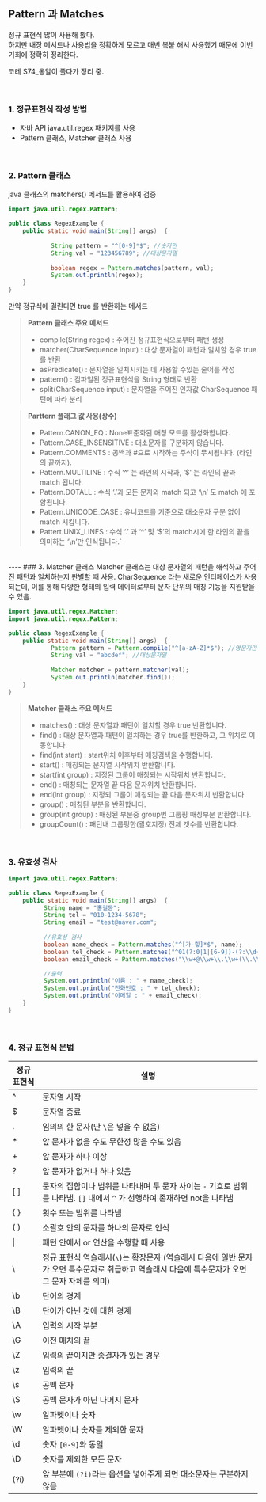 ## Pattern 과 Matches

정규 표현식 많이 사용해 봤다. <br>
하지만 내장 메서드나 사용법을 정확하게 모르고 매번 복붙 해서 사용했기 때문에 이번 기회에 정확히 정리한다.

코테 S74_옹알이 풀다가 정리 중.

<br>

### 1. 정규표현식 작성 방법
- 자바 API java.util.regex 패키지를 사용
- Pattern 클래스, Matcher 클래스 사용

<br>

### 2. Pattern 클래스
java 클래스의 matchers() 메서드를 활용하여 검증

```java
import java.util.regex.Pattern;

public class RegexExample {
	public static void main(String[] args)  {
    
            String pattern = "^[0-9]*$"; //숫자만
            String val = "123456789"; //대상문자열
        
            boolean regex = Pattern.matches(pattern, val);
            System.out.println(regex);
    }
}
```

만약 정규식에 걸린다면 true 를 반환하는 메서드

> **Pattern 클래스 주요 메서드** <br>
> - compile(String regex) : 주어진 정규표현식으로부터 패턴 생성<br>
> - matcher(CharSequence input) : 대상 문자열이 패턴과 일치할 경우 true를 반환<br>
> - asPredicate() : 문자열을 일치시키는 데 사용할 수있는 술어를 작성<br>
> - pattern() : 컴파일된 정규표현식을 String 형태로 반환<br>
> - split(CharSequence input) : 문자열을 주어진 인자값 CharSequence 패턴에 따라 분리<br>

> **Parttern 플래그 값 사용(상수)** 
> * Pattern.CANON_EQ : None표준화된 매칭 모드를 활성화합니다.
> * Pattern.CASE_INSENSITIVE : 대소문자를 구분하지 않습니다.
> * Pattern.COMMENTS : 공백과 #으로 시작하는 주석이 무시됩니다. (라인의 끝까지).
> * Pattern.MULTILINE : 수식 ‘^’ 는 라인의 시작과, ‘$’ 는 라인의 끝과 match 됩니다.
> * Pattern.DOTALL : 수식 ‘.’과 모든 문자와 match 되고 ‘\n’ 도 match 에 포함됩니다.
> * Pattern.UNICODE_CASE : 유니코드를 기준으로 대소문자 구분 없이 match 시킵니다.
> * Pattert.UNIX_LINES : 수식 ‘.’ 과 ‘^’ 및 ‘$’의 match시에 한 라인의 끝을 의미하는 ‘\n’만 인식됩니다.`

<br>
----
### 3. Matcher 클래스
Matcher 클래스는 대상 문자열의 패턴을 해석하고 주어진 패턴과 일치하는지 판별할 때 사용.
CharSequence 라는 새로운 인터페이스가 사용되는데, 이를 통해 다양한 형태의 입력 데이터로부터 문자 단위의 매칭 기능을 지원받을 수 있음.

```java
import java.util.regex.Matcher;
import java.util.regex.Pattern;

public class RegexExample {
	public static void main(String[] args)  {
            Pattern pattern = Pattern.compile("^[a-zA-Z]*$"); //영문자만
            String val = "abcdef"; //대상문자열
	
            Matcher matcher = pattern.matcher(val);
            System.out.println(matcher.find());
	}
}
```
> **Matcher 클래스 주요 메서드**
> * matches() : 대상 문자열과 패턴이 일치할 경우 true 반환합니다.
> * find() : 대상 문자열과 패턴이 일치하는 경우 true를 반환하고, 그 위치로 이동합니다.
> * find(int start) : start위치 이후부터 매칭검색을 수행합니다.
> * start() : 매칭되는 문자열 시작위치 반환합니다.
> * start(int group) : 지정된 그룹이 매칭되는 시작위치 반환합니다.
> * end() : 매칭되는  문자열 끝 다음 문자위치 반환합니다.
> * end(int group) : 지정되 그룹이 매칭되는 끝 다음 문자위치 반환합니다.
> * group() : 매칭된 부분을 반환합니다.
> * group(int group) : 매칭된 부분중 group번 그룹핑 매칭부분 반환합니다.
> * groupCount() : 패턴내 그룹핑한(괄호지정) 전체 갯수를 반환합니다.


<br>

### 3. 유효성 검사
```java
import java.util.regex.Pattern;

public class RegexExample {
	public static void main(String[] args)  {
          String name = "홍길동";
          String tel = "010-1234-5678";
          String email = "test@naver.com";
         
          //유효성 검사
          boolean name_check = Pattern.matches("^[가-힣]*$", name);
          boolean tel_check = Pattern.matches("^01(?:0|1|[6-9])-(?:\\d{3}|\\d{4})-\\d{4}$", tel);
          boolean email_check = Pattern.matches("\\w+@\\w+\\.\\w+(\\.\\w+)?", email);

          //출력
          System.out.println("이름 : " + name_check);
          System.out.println("전화번호 : " + tel_check);
          System.out.println("이메일 : " + email_check);
    }
}
```

<br>

### 4. 정규 표현식 문법

| 정규 표현식 | 설명 |
|--------| --- |
| ^      | 문자열 시작 |
| $      | 문자열 종료 |
| .      | 임의의 한 문자(단 `\`은 넣을 수 없음) |
| *      | 앞 문자가 없을 수도 무한정 많을 수도 있음 |
| +      | 앞 문자가 하나 이상 |
| ?      | 앞 문자가 없거나 하나 있음 |
| [ ]    | 문자의 집합이나 범위를 나타내며 두 문자 사이는 `-` 기호로 범위를 나타냄. `[]` 내에서 `^` 가 선행하여 존재하면 not을 나타냄 |
| { }    | 횟수 또는 범위를 나타냄 |
| ( )    | 소괄호 안의 문자를 하나의 문자로 인식 |
| \|     | 패턴 안에서 or 연산을 수행할 때 사용 |
| \      | 정규 표현식 역슬래시(`\`)는 확장문자 (역슬래시 다음에 일반 문자가 오면 특수문자로 취급하고 역슬래시 다음에 특수문자가 오면 그 문자 자체를 의미) |
| \b     | 단어의 경계 |
| \B     | 단어가 아닌 것에 대한 경계 |
| \A     | 입력의 시작 부분 |
| \G     | 이전 매치의 끝 |
| \Z     | 입력의 끝이지만 종결자가 있는 경우 |
| \z     | 입력의 끝 |
| \s     | 공백 문자 |
| \S     | 공백 문자가 아닌 나머지 문자 |
| \w     | 알파벳이나 숫자 |
| \W     | 알파벳이나 숫자를 제외한 문자 |
| \d     | 숫자 `[0-9]`와 동일 |
| \D     | 숫자를 제외한 모든 문자 |
| (?i)   | 앞 부분에 `(?i)`라는 옵션을 넣어주게 되면 대소문자는 구분하지 않음 |